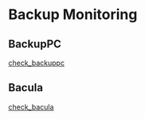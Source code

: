 # Backup Monitoring

## BackupPC
[check_backuppc](01_01_01_check_backuppc.md)

## Bacula
[check_bacula](01_01_02_check_bacula.md)
